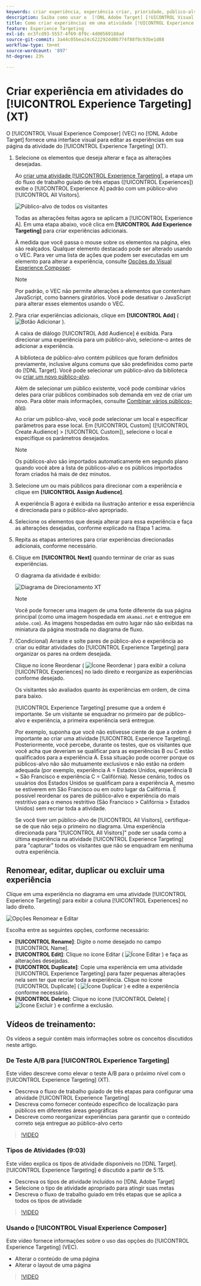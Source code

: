 ```yaml
---
keywords: criar experiência, experiência criar, prioridade, público-alvo, experiência, visual experience composer
description: Saiba como usar o  [!DNL Adobe Target] [!UICONTROL Visual Experience Composer] (VEC) para criar e editar experiências em sua página da atividade [!UICONTROL Experience Targeting] (XT).
title: Como criar experiências em uma atividade [!UICONTROL Experience Targeting]?
feature: Experience Targeting
exl-id: ec3fcd93-5557-4f69-8f9c-4d00569188ad
source-git-commit: 3a44c05bea24c622292dd0b774f88f0c93be1d88
workflow-type: tm+mt
source-wordcount: '897'
ht-degree: 23%

---
```


# Criar experiência em atividades do [!UICONTROL Experience Targeting] (XT)

O [!UICONTROL Visual Experience Composer] (VEC) no [!DNL Adobe Target] fornece uma interface visual para editar as experiências em sua página da atividade do [!UICONTROL Experience Targeting] (XT).

1. Selecione os elementos que deseja alterar e faça as alterações desejadas.

   Ao [criar uma atividade [!UICONTROL Experience Targeting]](/help/main/c-activities/t-experience-target/t-xt-create/xt-create.md), a etapa um do fluxo de trabalho guiado de três etapas ([!UICONTROL Experiences]) exibe o [!UICONTROL Experience A] padrão com um público-alvo [!UICONTROL All Visitors].

   ![Público-alvo de todos os visitantes](/help/main/c-activities/t-experience-target/t-xt-create/assets/all-visitors-new.png)

   Todas as alterações feitas agora se aplicam a [!UICONTROL Experience A]. Em uma etapa abaixo, você clica em **[!UICONTROL Add Experience Targeting]** para criar experiências adicionais.

   À medida que você passa o mouse sobre os elementos na página, eles são realçados. Qualquer elemento destacado pode ser alterado usando o VEC. Para ver uma lista de ações que podem ser executadas em um elemento para alterar a experiência, consulte [Opções do Visual Experience Composer](/help/main/c-experiences/c-visual-experience-composer/viztarget-options.md).

   >[!NOTE]
   >
   >Por padrão, o VEC não permite alterações a elementos que contenham JavaScript, como banners giratórios. Você pode desativar o JavaScript para alterar esses elementos usando o VEC.

1. Para criar experiências adicionais, clique em **[!UICONTROL Add]** ( ![Botão Adicionar](/help/main/assets/icons/Add.svg) ).

   A caixa de diálogo [!UICONTROL Add Audience] é exibida. Para direcionar uma experiência para um público-alvo, selecione-o antes de adicionar a experiência.

   A biblioteca de público-alvo contém públicos que foram definidos previamente, inclusive alguns comuns que são predefinidos como parte do [!DNL Target]. Você pode selecionar um público-alvo da biblioteca ou [criar um novo público-alvo](/help/main/c-target/c-audiences/audiences.md#concept_65BE870D290E412D8BBF557EEA67C271).

   Além de selecionar um público existente, você pode combinar vários deles para criar públicos combinados sob demanda em vez de criar um novo. Para obter mais informações, consulte [Combinar vários públicos-alvo](/help/main/c-target/combining-multiple-audiences.md#concept_A7386F1EA4394BD2AB72399C225981E5).

   Ao criar um público-alvo, você pode selecionar um local e especificar parâmetros para esse local. Em [!UICONTROL Custom] ([!UICONTROL Create Audience] > [!UICONTROL Custom]), selecione o local e especifique os parâmetros desejados.

   >[!NOTE]
   >
   >Os públicos-alvo são importados automaticamente em segundo plano quando você abre a lista de públicos-alvo e os públicos importados foram criados há mais de dez minutos.

1. Selecione um ou mais públicos para direcionar com a experiência e clique em **[!UICONTROL Assign Audience]**.

   A experiência B agora é exibida na ilustração anterior e essa experiência é direcionada para o público-alvo apropriado.

1. Selecione os elementos que deseja alterar para essa experiência e faça as alterações desejadas, conforme explicado na Etapa 1 acima.

1. Repita as etapas anteriores para criar experiências direcionadas adicionais, conforme necessário.

1. Clique em **[!UICONTROL Next]** quando terminar de criar as suas experiências.

   O diagrama da atividade é exibido:

   ![Diagrama de Direcionamento XT](/help/main/c-activities/t-experience-target/t-xt-create/assets/xt_diagram-refresh.png)

   >[!NOTE]
   >
   >Você pode fornecer uma imagem de uma fonte diferente da sua página principal (como uma imagem hospedada em `akamai.net` e entregue em `adobe.com`). As imagens hospedadas em outro lugar não são exibidas na miniatura da página mostrada no diagrama de fluxo.

1. (Condicional) Arraste e solte pares de público-alvo e experiência ao criar ou editar atividades do [!UICONTROL Experience Targeting] para organizar os pares na ordem desejada.

   Clique no ícone Reordenar ( ![Ícone Reordenar](/help/main/assets/icons/Reorder.svg) ) para exibir a coluna [!UICONTROL Experiences] no lado direito e reorganize as experiências conforme desejado.

   Os visitantes são avaliados quanto às experiências em ordem, de cima para baixo.

   [!UICONTROL Experience Targeting] presume que a ordem é importante. Se um visitante se enquadrar no primeiro par de público-alvo e experiência, a primeira experiência será entregue.

   Por exemplo, suponha que você não estivesse ciente de que a ordem é importante ao criar uma atividade [!UICONTROL Experience Targeting]. Posteriormente, você percebe, durante os testes, que os visitantes que você acha que deveriam se qualificar para as experiências B ou C estão qualificados para a experiência A. Essa situação pode ocorrer porque os públicos-alvo não são mutuamente exclusivos e não estão na ordem adequada (por exemplo, experiência A = Estados Unidos, experiência B = São Francisco e experiência C = Califórnia). Nesse cenário, todos os usuários dos Estados Unidos se qualificam para a experiência A, mesmo se estiverem em São Francisco ou em outro lugar da Califórnia. É possível reordenar os pares de público-alvo e experiência do mais restritivo para o menos restritivo (São Francisco > Califórnia > Estados Unidos) sem recriar toda a atividade.

   Se você tiver um público-alvo de [!UICONTROL All Visitors], certifique-se de que não seja o primeiro no diagrama. Uma experiência direcionada para &quot;[!UICONTROL All Visitors]&quot; pode ser usada como a última experiência na atividade [!UICONTROL Experience Targeting] para &quot;capturar&quot; todos os visitantes que não se enquadram em nenhuma outra experiência.

## Renomear, editar, duplicar ou excluir uma experiência

Clique em uma experiência no diagrama em uma atividade [!UICONTROL Experience Targeting] para exibir a coluna [!UICONTROL Experiences] no lado direito.

![Opções Renomear e Editar](/help/main/c-activities/t-experience-target/t-xt-create/assets/experience_edit-refresh.png)

Escolha entre as seguintes opções, conforme necessário:

* **[!UICONTROL Rename]**: Digite o nome desejado no campo [!UICONTROL Name].
* **[!UICONTROL Edit]**: Clique no ícone Editar ( ![Ícone Editar](/help/main/assets/icons/Edit.svg) ) e faça as alterações desejadas.
* **[!UICONTROL Duplicate]**: Copie uma experiência em uma atividade [!UICONTROL Experience Targeting] para fazer pequenas alterações nela sem ter que recriar toda a experiência. Clique no ícone [!UICONTROL Duplicate] ( ![Ícone Duplicar](/help/main/assets/icons/Duplicate.svg) ) e edite a experiência conforme necessário.
* **[!UICONTROL Delete]**: Clique no ícone [!UICONTROL Delete] (![Ícone Excluir](/help/main/assets/icons/Delete.svg) ) e confirme a exclusão.

## Vídeos de treinamento:

Os vídeos a seguir contêm mais informações sobre os conceitos discutidos neste artigo.

### De Teste A/B para [!UICONTROL Experience Targeting]

Este vídeo descreve como elevar o teste A/B para o próximo nível com o [!UICONTROL Experience Targeting] (XT).

* Descreva o fluxo de trabalho guiado de três etapas para configurar uma atividade [!UICONTROL Experience Targeting]
* Descreva como fornecer conteúdo específico de localização para públicos em diferentes áreas geográficas
* Descreve como reorganizar experiências para garantir que o conteúdo correto seja entregue ao público-alvo certo

>[!VIDEO](https://video.tv.adobe.com/v/22418/)

### Tipos de Atividades (9:03)

Este vídeo explica os tipos de atividade disponíveis no [!DNL Target]. [!UICONTROL Experience Targeting] é discutido a partir de 5:15.

* Descreva os tipos de atividade incluídos no [!DNL Adobe Target]
* Selecione o tipo de atividade apropriado para atingir suas metas
* Descreva o fluxo de trabalho guiado em três etapas que se aplica a todos os tipos de atividade

>[!VIDEO](https://video.tv.adobe.com/v/17386)

### Usando o [!UICONTROL Visual Experience Composer]

Este vídeo fornece informações sobre o uso das opções do [!UICONTROL Experience Targeting] (VEC).

* Alterar o conteúdo de uma página
* Alterar o layout de uma página

>[!VIDEO](https://video.tv.adobe.com/v/17399)

